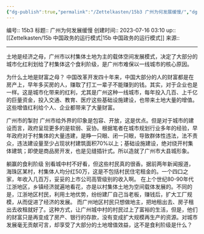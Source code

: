 ```yaml
---
{"dg-publish":true,"permalink":"/Zettelkasten/15b3 广州为何发展缓慢/","dgPassFrontmatter":true}
---
```


编号:: 15b3
标题:: 广州为何发展缓慢
创建时间:: 2023-07-16 03:10
up:: [[Zettelkasten/15b 中国政务的运行模式\|15b 中国政务的运行模式]]
来源:: 

---
土地是经济之母，广州市以村集体土地为主的载体空间发展模式，决定了大部分的城市化红利划给了村集体这个食利阶级，是广州市难保以一线城市的核心原因。

为什么土地是财富之母？
中国改革开发四十年来，中国大部分的人的财富都是在房产上，早年多买房的人，赚取了打工一辈子不能赚到的钱。其实，对于企业也是一样。这是城市化带来的红利，尤其是广州这种一线城市，每年投入几百、上千亿的巨量资金，投入交通、教育、医疗这些基础设施建设，也带来土地大量的增值。这些增值红利给个人、企业都带来了大量财富。

广州市的掣肘
广州市给外界的印象是包容、开放，这是优点。但是对于城市的建设而言，政府呈现更多的是软弱、妥协。根据笔者在城市规划行业多年的经验，早年政府对于村集体的大量违建，是睁一只眼、闭一只眼，导致群体性违法，法不责众，违法建设量至少占现状村建筑面积70%以上；基础设施建设，绝对绕开村集体建筑；即使是商品房开发，也是见缝插针式。所以造就了广州市大县城形象。

躺赢的食利阶级
别看城中村不好看，但这些村民真的很香。据前两年新闻报道，海珠区某村，村集体人均分红50万，这是不包括村民住宅租金的。一个四口之家，年收入几百万，妥妥的上市公司高管级别的收入啊。
在上个世纪80-90年代江浙地区，乡镇经济就遍地看花，亦是以村集体土地为空间载体发展的。不同的是，江浙地区村民，利用土地优势，纷纷建厂自己当老板，赚钱后，扩大工厂规模，从而促进了经济的发展。
而广州地区村民只想做地主，把地租出去、房子租出去收租就好了。这种方式，让广州城中村的村民过上了富裕的生活，但是，他们的财富只是再变成了房产、银行的存款，没有变成扩大规模再生产的资源。对城市发展毫无贡献可言，却享受了大部分的土地增值效益，这不是食利阶级是什么？
